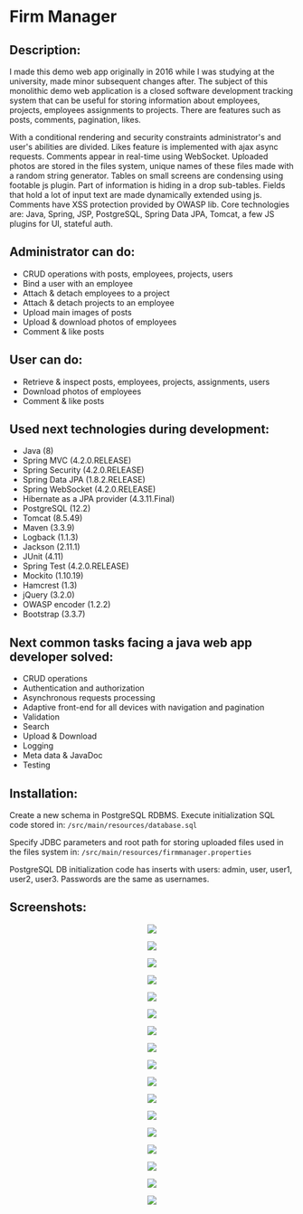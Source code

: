 # Firm Manager 
## Description:
I made this demo web app originally in 2016 while I was studying at the university, made minor subsequent changes after.
The subject of this monolithic demo web application is a closed software development tracking system 
that can be useful for storing information about employees, projects, employees assignments to projects. 
There are features such as posts, comments, pagination, likes.

With a conditional rendering and security constraints administrator's and user's abilities are divided. 
Likes feature is implemented with ajax async requests. Comments appear in real-time using WebSocket. Uploaded photos are stored in the files system, unique names of these files made with a random string generator. 
Tables on small screens are condensing using footable js plugin. Part of information is hiding in a drop sub-tables. 
Fields that hold a lot of input text are made dynamically extended using js. Comments have XSS protection provided by OWASP lib. Core technologies are: Java, Spring, JSP, PostgreSQL, Spring Data JPA, Tomcat, a few JS plugins for UI, stateful auth.

## Administrator can do:
- CRUD operations with posts, employees, projects, users
- Bind a user with an employee
- Attach & detach employees to a project
- Attach & detach projects to an employee
- Upload main images of posts
- Upload & download photos of employees
- Comment & like posts

## User can do:
- Retrieve & inspect posts, employees, projects, assignments, users
- Download photos of employees
- Comment & like posts

## Used next technologies during development:
- Java (8)
- Spring MVC (4.2.0.RELEASE)
- Spring Security (4.2.0.RELEASE)
- Spring Data JPA (1.8.2.RELEASE)
- Spring WebSocket (4.2.0.RELEASE)
- Hibernate as a JPA provider (4.3.11.Final)
- PostgreSQL (12.2)
- Tomcat (8.5.49)
- Maven (3.3.9)
- Logback (1.1.3)
- Jackson (2.11.1)
- JUnit (4.11)
- Spring Test (4.2.0.RELEASE)
- Mockito (1.10.19)
- Hamcrest (1.3)
- jQuery (3.2.0)
- OWASP encoder (1.2.2)
- Bootstrap (3.3.7)
   
## Next common tasks facing a java web app developer solved:
- CRUD operations
- Authentication and authorization
- Asynchronous requests processing
- Adaptive front-end for all devices with navigation and pagination
- Validation
- Search
- Upload & Download
- Logging
- Meta data & JavaDoc
- Testing

## Installation:

Create a new schema in PostgreSQL RDBMS. Execute initialization SQL code stored in: 
`/src/main/resources/database.sql`

Specify JDBC parameters and root path for storing uploaded files used in the files system in: 
`/src/main/resources/firmmanager.properties`

PostgreSQL DB initialization code has inserts with users: admin, user, user1, user2, user3. 
Passwords are the same as usernames.

## Screenshots:

<p align="center">
  <img src="https://user-images.githubusercontent.com/26651009/88971975-8594e100-d2bd-11ea-8dd2-3b057dadd3a3.png" />
</p>

<p align="center">
  <img src="https://user-images.githubusercontent.com/26651009/88971991-8b8ac200-d2bd-11ea-8063-1afef26191ba.png" />
</p>

<p align="center">
  <img src="https://user-images.githubusercontent.com/26651009/89167421-156bb100-d584-11ea-9392-2c2f5c9c534d.png" />
</p>

<p align="center">
  <img src="https://user-images.githubusercontent.com/26651009/89167429-17357480-d584-11ea-9290-ef7479e163c9.png" />
</p>

<p align="center">
  <img src="https://user-images.githubusercontent.com/26651009/89167434-18ff3800-d584-11ea-8963-8d14b901343e.png" />
</p>

<p align="center">
  <img src="https://user-images.githubusercontent.com/26651009/89167442-1ac8fb80-d584-11ea-8fc8-e556d85a0602.png" />
</p>

<p align="center">
  <img src="https://user-images.githubusercontent.com/26651009/89167453-1bfa2880-d584-11ea-8dc4-bba351a6c75d.png" />
</p>

<p align="center">
  <img src="https://user-images.githubusercontent.com/26651009/89167464-1dc3ec00-d584-11ea-9cb1-cfab3f2786e4.png" />
</p>

<p align="center">
  <img src="https://user-images.githubusercontent.com/26651009/89167469-1ef51900-d584-11ea-993d-97625471afac.png" />
</p>

<p align="center">
  <img src="https://user-images.githubusercontent.com/26651009/88972029-9cd3ce80-d2bd-11ea-9bcb-875355bceb3e.png" />
</p>

<p align="center">
  <img src="https://user-images.githubusercontent.com/26651009/88972032-9e9d9200-d2bd-11ea-9fce-61c8a6709a69.png" />
</p>

<p align="center">
  <img src="https://user-images.githubusercontent.com/26651009/88972037-a1988280-d2bd-11ea-9434-b57e20d80224.png" />
</p>

<p align="center">
  <img src="https://user-images.githubusercontent.com/26651009/88972041-a2c9af80-d2bd-11ea-8794-2d227dedf46d.png" />
</p>

<p align="center">
  <img src="https://user-images.githubusercontent.com/26651009/88972045-a4937300-d2bd-11ea-981a-40092b2a1169.png" />
</p>

<p align="center">
  <img src="https://user-images.githubusercontent.com/26651009/88972048-a65d3680-d2bd-11ea-991d-6545b149448e.png" />
</p>

<p align="center">
  <img src="https://user-images.githubusercontent.com/26651009/88972054-a78e6380-d2bd-11ea-866e-a1c2ca44fdce.png" />
</p>

<p align="center">
  <img src="https://user-images.githubusercontent.com/26651009/88973065-351e8300-d2bf-11ea-8829-3ca3b3ed2a66.png" />
</p>



